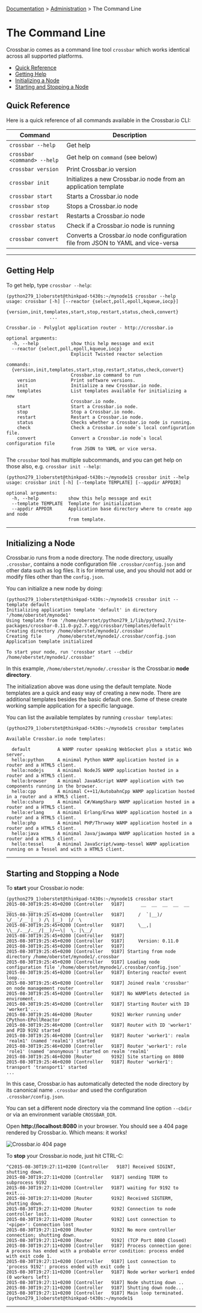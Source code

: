 [Documentation](.) > [Administration](Administration) > The Command Line

# The Command Line

Crossbar.io comes as a command line tool `crossbar` which works identical across all supported platforms.

* [Quick Reference](#quick-reference)
* [Getting Help](#getting-help)
* [Initializing a Node](#initializing-a-node)
* [Starting and Stopping a Node](#starting-and-stopping-a-node)

## Quick Reference

Here is a quick reference of all commands available in the Crossbar.io CLI:

Command | Description
--- | ---
`crossbar --help` | Get help
`crossbar <command> --help` | Get help on `command` (see below)
`crossbar version` | Print Crossbar.io version
`crossbar init` | Initializes a new Crossbar.io node from an application template
`crossbar start` | Starts a Crossbar.io node
`crossbar stop` | Stops a Crossbar.io node
`crossbar restart` | Restarts a Crossbar.io node
`crossbar status` | Check if a Crossbar.io node is running
`crossbar convert` | Converts a Crossbar.io node configuration file from JSON to YAML and vice-versa

---

## Getting Help

To get help, type `crossbar --help`:

```console
(python279_1)oberstet@thinkpad-t430s:~/mynode1$ crossbar --help
usage: crossbar [-h] [--reactor {select,poll,epoll,kqueue,iocp}]
                {version,init,templates,start,stop,restart,status,check,convert}
                ...

Crossbar.io - Polyglot application router - http://crossbar.io

optional arguments:
  -h, --help            show this help message and exit
  --reactor {select,poll,epoll,kqueue,iocp}
                        Explicit Twisted reactor selection

commands:
  {version,init,templates,start,stop,restart,status,check,convert}
                        Crossbar.io command to run
    version             Print software versions.
    init                Initialize a new Crossbar.io node.
    templates           List templates available for initializing a new
                        Crossbar.io node.
    start               Start a Crossbar.io node.
    stop                Stop a Crossbar.io node.
    restart             Restart a Crossbar.io node.
    status              Checks whether a Crossbar.io node is running.
    check               Check a Crossbar.io node`s local configuration file.
    convert             Convert a Crossbar.io node`s local configuration file
                        from JSON to YAML or vice versa.
```

The `crossbar` tool has multiple subcommands, and you can get help on those also, e.g. `crossbar init --help`:

```console
(python279_1)oberstet@thinkpad-t430s:~/mynode1$ crossbar init --help
usage: crossbar init [-h] [--template TEMPLATE] [--appdir APPDIR]

optional arguments:
  -h, --help           show this help message and exit
  --template TEMPLATE  Template for initialization
  --appdir APPDIR      Application base directory where to create app and node
                       from template.
```

---

## Initializing a Node

Crossbar.io runs from a node directory. The node directory, usually `.crossbar`, contains a node configuration file `.crossbar/config.json` and other data such as log files. It is for internal use, and you should not add or modify files other than the `config.json`.

You can initialize a new node by doing:

```console
(python279_1)oberstet@thinkpad-t430s:~/mynode1$ crossbar init --template default
Initializing application template 'default' in directory '/home/oberstet/mynode1'
Using template from '/home/oberstet/python279_1/lib/python2.7/site-packages/crossbar-0.11.0-py2.7.egg/crossbar/templates/default'
Creating directory /home/oberstet/mynode1/.crossbar
Creating file      /home/oberstet/mynode1/.crossbar/config.json
Application template initialized

To start your node, run 'crossbar start --cbdir /home/oberstet/mynode1/.crossbar'
```

In this example, `/home/oberstet/mynode/.crossbar` is the Crossbar.io **node directory**.

The initialization above was done using the default template. Node templates are a quick and easy way of creating a new node. There are additional templates besides the basic default one. Some of these create working sample application for a specific language.

You can list the available templates by running `crossbar templates`:

```console
(python279_1)oberstet@thinkpad-t430s:~/mynode1$ crossbar templates

Available Crossbar.io node templates:

  default          A WAMP router speaking WebSocket plus a static Web server.
  hello:python     A minimal Python WAMP application hosted in a router and a HTML5 client.
  hello:nodejs     A minimal NodeJS WAMP application hosted in a router and a HTML5 client.
  hello:browser    A minimal JavaAScript WAMP application with two components running in the browser.
  hello:cpp        A minimal C++11/AutobahnCpp WAMP application hosted in a router and a HTML5 client.
  hello:csharp     A minimal C#/WampSharp WAMP application hosted in a router and a HTML5 client.
  hello:erlang     A minimal Erlang/Erwa WAMP application hosted in a router and a HTML5 client.
  hello:php        A minimal PHP/Thruway WAMP application hosted in a router and a HTML5 client.
  hello:java       A minimal Java/jawampa WAMP application hosted in a router and a HTML5 client.
  hello:tessel     A minimal JavaScript/wamp-tessel WAMP application running on a Tessel and with a HTML5 client.
```

---

## Starting and Stopping a Node

To **start** your Crossbar.io node:

```console
(python279_1)oberstet@thinkpad-t430s:~/mynode1$ crossbar start
2015-08-30T19:25:45+0200 [Controller   9187]      __  __  __  __  __  __      __     __
2015-08-30T19:25:45+0200 [Controller   9187]     /  `|__)/  \/__`/__`|__) /\ |__)  |/  \
2015-08-30T19:25:45+0200 [Controller   9187]     \__,|  \\__/.__/.__/|__)/~~\|  \. |\__/
2015-08-30T19:25:45+0200 [Controller   9187]
2015-08-30T19:25:45+0200 [Controller   9187]     Version: 0.11.0
2015-08-30T19:25:45+0200 [Controller   9187]
2015-08-30T19:25:45+0200 [Controller   9187] Starting from node directory /home/oberstet/mynode1/.crossbar
2015-08-30T19:25:45+0200 [Controller   9187] Loading node configuration file '/home/oberstet/mynode1/.crossbar/config.json'
2015-08-30T19:25:45+0200 [Controller   9187] Entering reactor event loop...
2015-08-30T19:25:45+0200 [Controller   9187] Joined realm 'crossbar' on node management router
2015-08-30T19:25:45+0200 [Controller   9187] No WAMPlets detected in enviroment.
2015-08-30T19:25:45+0200 [Controller   9187] Starting Router with ID 'worker1'...
2015-08-30T19:25:46+0200 [Router       9192] Worker running under CPython-EPollReactor
2015-08-30T19:25:46+0200 [Controller   9187] Router with ID 'worker1' and PID 9192 started
2015-08-30T19:25:46+0200 [Controller   9187] Router 'worker1': realm 'realm1' (named 'realm1') started
2015-08-30T19:25:46+0200 [Controller   9187] Router 'worker1': role 'role1' (named 'anonymous') started on realm 'realm1'
2015-08-30T19:25:46+0200 [Router       9192] Site starting on 8080
2015-08-30T19:25:46+0200 [Controller   9187] Router 'worker1': transport 'transport1' started
...
```

In this case, Crossbar.io has automatically detected the node directory by its canonical name `.crossbar` and used the configuration `.crossbar/config.json`.

You can set a different node directory via the command line option `--cbdir` or via an environment variable `CROSSBAR_DIR`.

Open **http://localhost:8080** in your browser. You should see a 404 page rendered by Crossbar.io. Which means: it works!

![Crossbar.io 404 page](/static/img/docs/shots/crossbar_404.png)

To **stop** your Crossbar.io node, just hit CTRL-C:

```console
^C2015-08-30T19:27:11+0200 [Controller   9187] Received SIGINT, shutting down.
2015-08-30T19:27:11+0200 [Controller   9187] sending TERM to subprocess 9192
2015-08-30T19:27:11+0200 [Controller   9187] waiting for 9192 to exit...
2015-08-30T19:27:11+0200 [Router       9192] Received SIGTERM, shutting down.
2015-08-30T19:27:11+0200 [Router       9192] Connection to node controller lost.
2015-08-30T19:27:11+0200 [Router       9192] Lost connection to '<pipe>': Connection lost
2015-08-30T19:27:11+0200 [Router       9192] No more controller connection; shutting down.
2015-08-30T19:27:11+0200 [Router       9192] (TCP Port 8080 Closed)
2015-08-30T19:27:11+0200 [Controller   9187] Process connection gone: A process has ended with a probable error condition: process ended with exit code 1.
2015-08-30T19:27:11+0200 [Controller   9187] Lost connection to 'process 9192': process ended with exit code 1
2015-08-30T19:27:11+0200 [Controller   9187] Node worker worker1 ended (0 workers left)
2015-08-30T19:27:11+0200 [Controller   9187] Node shutting down ..
2015-08-30T19:27:11+0200 [Controller   9187] Shutting down node...
2015-08-30T19:27:11+0200 [Controller   9187] Main loop terminated.
(python279_1)oberstet@thinkpad-t430s:~/mynode1$
```

---
